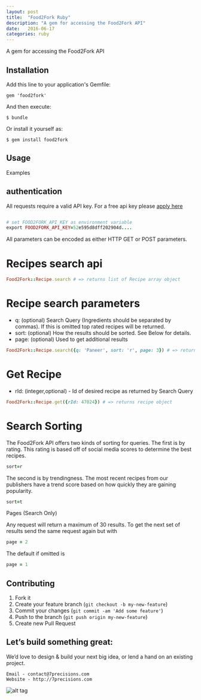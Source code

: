 ```yaml
---
layout: post
title:  "Food2Fork Ruby"
description: "A gem for accessing the Food2Fork API"
date:   2016-06-17
categories: ruby
---
```


A gem for accessing the Food2Fork API

## Installation

Add this line to your application's Gemfile:

    gem 'food2fork'

And then execute:

    $ bundle

Or install it yourself as:

    $ gem install food2fork

## Usage

Examples


## authentication

All requests require a valid API key. For a free api key please <a href='http://www.food2fork.com/about/api' data-target='self'>apply here</a>

```ruby

# set FOOD2FORK_API_KEY as environment variable
export FOOD2FORK_API_KEY=52e595d8dff202904d....

```

All parameters can be encoded as either HTTP GET or POST parameters.

# Recipes search api

```ruby
Food2Fork::Recipe.search # => returns list of Recipe array object
```

# Recipe search parameters

* q: (optional) Search Query (Ingredients should be separated by commas). If this is omitted top rated recipes will be returned.
* sort: (optional) How the results should be sorted. See Below for details.
* page: (optional) Used to get additional results

```ruby
Food2Fork::Recipe.search({q: 'Paneer', sort: 'r', page: 3}) # => returns list of Recipe array object
```

# Get Recipe

* rId: (integer,optional) - Id of desired recipe as returned by Search Query

```ruby
Food2Fork::Recipe.get({rId: 47024}) # => returns recipe object
```

# Search Sorting

The Food2Fork API offers two kinds of sorting for queries. The first is by rating. This rating is based off of social media scores to determine the best recipes.
```ruby
sort=r
```
The second is by trendingness. The most recent recipes from our publishers have a trend score based on how quickly they are gaining popularity.
```ruby
sort=t
```

Pages (Search Only)

Any request will return a maximum of 30 results. To get the next set of results send the same request again but with 
```ruby
page = 2 
```

The default if omitted is 
```ruby
page = 1
```

## Contributing

1. Fork it
2. Create your feature branch (`git checkout -b my-new-feature`)
3. Commit your changes (`git commit -am 'Add some feature'`)
4. Push to the branch (`git push origin my-new-feature`)
5. Create new Pull Request

## Let’s build something great:

We’d love to design & build your next big idea, or lend a hand on an existing project.

	Email - contact@7precisions.com
	Website - http://7precisions.com
	
![alt tag](https://www.google.com/a/cpanel/7precisions.com/images/logo.gif?alpha=1&service=google_default)